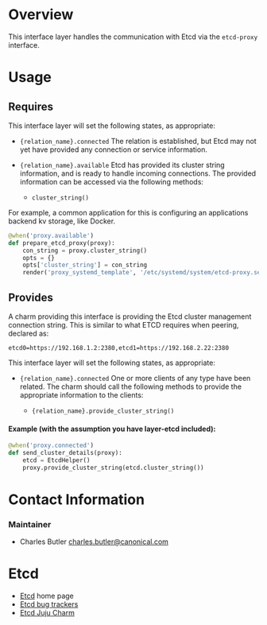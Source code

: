 # Overview

This interface layer handles the communication with Etcd via the `etcd-proxy` interface.

# Usage

## Requires

This interface layer will set the following states, as appropriate:

  * `{relation_name}.connected` The relation is established, but Etcd may not
  yet have provided any connection or service information.

  * `{relation_name}.available` Etcd has provided its cluster string
    information, and is ready to handle incoming connections.
    The provided information can be accessed via the following methods:
      * `cluster_string()`


For example, a common application for this is configuring an applications
backend kv storage, like Docker.

```python
@when('proxy.available')
def prepare_etcd_proxy(proxy):
    con_string = proxy.cluster_string()
    opts = {}
    opts['cluster_string'] = con_string
    render('proxy_systemd_template', '/etc/systemd/system/etcd-proxy.service', opts)

```


## Provides

A charm providing this interface is providing the Etcd cluster management
connection string. This is similar to what ETCD requires when peering, declared as:

```shell
etcd0=https://192.168.1.2:2380,etcd1=https://192.168.2.22:2380
```

This interface layer will set the following states, as appropriate:

  * `{relation_name}.connected` One or more clients of any type have
    been related.  The charm should call the following methods to provide
    the appropriate information to the clients:

    * `{relation_name}.provide_cluster_string()`

#### Example (with the assumption you have layer-etcd included):

```python
@when('proxy.connected')
def send_cluster_details(proxy):
    etcd = EtcdHelper()
    proxy.provide_cluster_string(etcd.cluster_string())
```


# Contact Information

### Maintainer
- Charles Butler <charles.butler@canonical.com>


# Etcd

- [Etcd](https://coreos.com/etcd/) home page
- [Etcd bug trackers](https://github.com/coreos/etcd/issues)
- [Etcd Juju Charm](http://jujucharms.com/?text=etcd)
